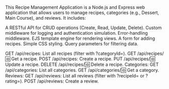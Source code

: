 
This Recipe Management Application is a Node.js and Express web application that allows users to manage recipes, categories (e.g., Dessert, Main Course), and reviews. It includes:

A RESTful API for CRUD operations (Create, Read, Update, Delete).
Custom middleware for logging and authentication simulation.
Error-handling middleware.
EJS template engine for rendering views.
A form for adding recipes.
Simple CSS styling.
Query parameters for filtering data.

GET /api/recipes: List all recipes (filter with ?categoryId=).
GET /api/recipes/:id: Get a recipe.
POST /api/recipes: Create a recipe.
PUT /api/recipes/:id: Update a recipe.
DELETE /api/recipes/:id: Delete a recipe.
Categories:
GET /api/categories: List all categories.
GET /api/categories/:id: Get a category.
Reviews:
GET /api/reviews: List all reviews (filter with ?recipeId= or ?rating=).
POST /api/reviews: Create a review.